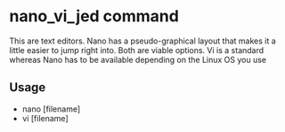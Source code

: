 # nano_vi_jed command
This are text editors. Nano has a pseudo-graphical layout that makes it a little easier to jump right into. Both are viable options. Vi is a standard whereas Nano has to be available depending on the Linux OS you use

## Usage
+ nano [filename]
+ vi [filename]

